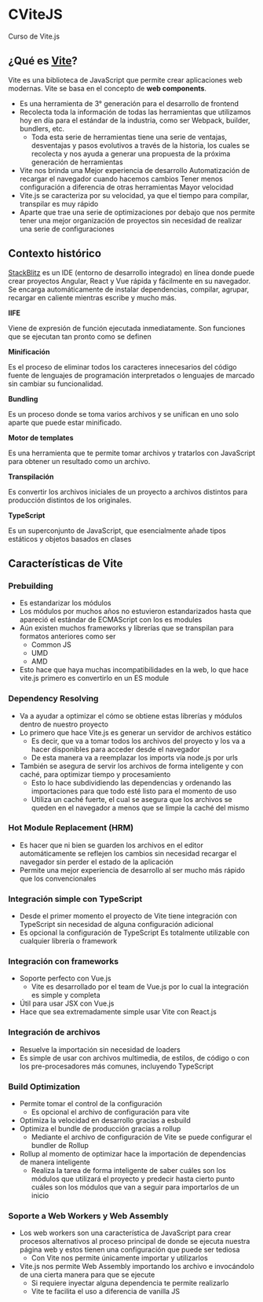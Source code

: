 # CViteJS
Curso de Vite.js

## ¿Qué es [Vite](https://vitejs.dev/)?
  Vite es una biblioteca de JavaScript que permite crear aplicaciones web modernas. Vite se basa en el concepto de **web components**.

  - Es una herramienta de 3° generación para el desarrollo de frontend
  - Recolecta toda la información de todas las herramientas que utilizamos hoy en día para el estándar de la industria, como ser Webpack, builder, bundlers, etc.
      - Toda esta serie de herramientas tiene una serie de ventajas, desventajas y pasos evolutivos a través de la historia, los cuales se recolecta y nos ayuda a generar una propuesta de la próxima generación de herramientas
  - Vite nos brinda una Mejor experiencia de desarrollo
      Automatización de recargar el navegador cuando hacemos cambios
      Tener menos configuración a diferencia de otras herramientas
      Mayor velocidad
  - Vite.js se caracteriza por su velocidad, ya que el tiempo para compilar, transpilar es muy rápido
  - Aparte que trae una serie de optimizaciones por debajo que nos permite tener una mejor organización de proyectos sin necesidad de realizar una serie de configuraciones

## Contexto histórico
  [StackBlitz](https://stackblitz.com/) es un IDE (entorno de desarrollo integrado) en línea donde puede crear proyectos Angular, React y Vue rápida y fácilmente en su navegador. Se encarga automáticamente de instalar dependencias, compilar, agrupar, recargar en caliente mientras escribe y mucho más. 

  **IIFE**

  Viene de expresión de función ejecutada inmediatamente. Son funciones que se ejecutan tan pronto como se definen

  **Minificación**

  Es el proceso de eliminar todos los caracteres innecesarios del código fuente de lenguajes de programación interpretados o lenguajes de marcado sin cambiar su funcionalidad.

  **Bundling**

  Es un proceso donde se toma varios archivos y se unifican en uno solo aparte que puede estar minificado.

  **Motor de templates**

  Es una herramienta que te permite tomar archivos y tratarlos con JavaScript para obtener un resultado como un archivo.

  **Transpilación**

  Es convertir los archivos iniciales de un proyecto a archivos distintos para producción distintos de los originales.

  **TypeScript**

  Es un superconjunto de JavaScript, que esencialmente añade tipos estáticos y objetos basados en clases

## Características de Vite
  ### Prebuilding
  - Es estandarizar los módulos
  - Los módulos por muchos años no estuvieron estandarizados hasta que apareció el estándar de ECMAScript con los es modules
  - Aún existen muchos frameworks y librerías que se transpilan para formatos anteriores como ser
    - Common JS
    - UMD
    - AMD
  - Esto hace que haya muchas incompatibilidades en la web, lo que hace vite.js primero es convertirlo en un ES module

  ### Dependency Resolving
  - Va a ayudar a optimizar el cómo se obtiene estas librerías y módulos dentro de nuestro proyecto
  - Lo primero que hace Vite.js es generar un servidor de archivos estático
      - Es decir, que va a tomar todos los archivos del proyecto y los va a hacer disponibles para acceder desde el navegador
      - De esta manera va a reemplazar los imports vía node.js por urls
  - También se asegura de servir los archivos de forma inteligente y con caché, para optimizar tiempo y procesamiento
      - Esto lo hace subdividiendo las dependencias y ordenando las importaciones para que todo esté listo para el momento de uso
      - Utiliza un caché fuerte, el cual se asegura que los archivos se queden en el navegador a menos que se limpie la caché del mismo

  ### Hot Module Replacement (HRM)
  - Es hacer que ni bien se guarden los archivos en el editor automáticamente se reflejen los cambios sin necesidad recargar el navegador sin perder el estado de la aplicación
  - Permite una mejor experiencia de desarrollo al ser mucho más rápido que los convencionales

  ### Integración simple con TypeScript
  - Desde el primer momento el proyecto de Vite tiene integración con TypeScript sin necesidad de alguna configuración adicional
  - Es opcional la configuración de TypeScript
    Es totalmente utilizable con cualquier librería o framework

  ### Integración con frameworks
  - Soporte perfecto con Vue.js
      - Vite es desarrollado por el team de Vue.js por lo cual la integración es simple y completa
  - Útil para usar JSX con Vue.js
  - Hace que sea extremadamente simple usar Vite con React.js

  ### Integración de archivos
  - Resuelve la importación sin necesidad de loaders
  - Es simple de usar con archivos multimedia, de estilos, de código o con los pre-procesadores más comunes, incluyendo TypeScript

  ### Build Optimization
  - Permite tomar el control de la configuración
      - Es opcional el archivo de configuración para vite
  - Optimiza la velocidad en desarrollo gracias a esbuild
  - Optimiza el bundle de producción gracias a rollup
      - Mediante el archivo de configuración de Vite se puede configurar el bundler de Rollup
  - Rollup al momento de optimizar hace la importación de dependencias de manera inteligente
      - Realiza la tarea de forma inteligente de saber cuáles son los módulos que utilizará el proyecto y predecir hasta cierto punto cuáles son los módulos que van a seguir para importarlos de un inicio

  ### Soporte a Web Workers y Web Assembly
  - Los web workers son una característica de JavaScript para crear procesos alternativos al proceso principal de donde se ejecuta nuestra página web y estos tienen una configuración que puede ser tediosa
      - Con Vite nos permite únicamente importar y utilizarlos
  - Vite.js nos permite Web Assembly importando los archivo e invocándolo de una cierta manera para que se ejecute
      - Si requiere inyectar alguna dependencia te permite realizarlo
      - Vite te facilita el uso a diferencia de vanilla JS